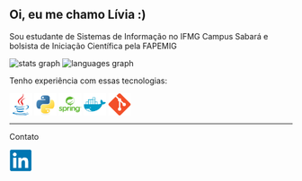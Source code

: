 ## Oi, eu me chamo Lívia :)
<p>Sou estudante de Sistemas de Informação no IFMG Campus Sabará e bolsista de Iniciação Científica pela FAPEMIG</p>
<div>
   <img src="https://github-readme-stats.vercel.app/api?username=lvmendess&hide_title=false&hide_rank=false&show_icons=true&include_all_commits=true&count_private=true&disable_animations=false&theme=blue_navy&locale=en&hide_border=false" height="150" alt="stats graph"  />
    <img src="https://github-readme-stats.vercel.app/api/top-langs?username=lvmendess&locale=en&hide_title=false&layout=compact&card_width=320&langs_count=5&theme=blue_navy&hide_border=false" height="150" alt="languages graph"  />
</div>
<p>Tenho experiência com essas tecnologias:</p>
<div style="display: inline_block">
  <img align="center" alt="Java" height="40" width="40" src="https://raw.githubusercontent.com/devicons/devicon/master/icons/java/java-original.svg">
  <img align="center" alt="Python" height="40" width="40" src="https://raw.githubusercontent.com/devicons/devicon/master/icons/python/python-original.svg">
  <img align="center" alt="Spring" height="40" width="40" src="https://github.com/FelipeSimoesDaRocha/DevIcons/blob/main/icons/spring/spring-original-wordmark.svg">
  <img align="center" alt="Docker" height="40" width="40" src="https://github.com/FelipeSimoesDaRocha/DevIcons/blob/main/icons/docker/docker-plain.svg">
  <img align="center" alt="Git" height="40" width="40" src="https://github.com/FelipeSimoesDaRocha/DevIcons/blob/main/icons/git/git-original.svg">
</div>
<hr>
<p>Contato</p>
<div>
  <a href="https://www.linkedin.com/in/liviamendessoares" target="_blank"> <code><img align="center" alt="linkedin" height="40" width="40" src="https://github.com/FelipeSimoesDaRocha/DevIcons/blob/main/icons/linkedin/linkedin-original.svg"></code>
</div>
